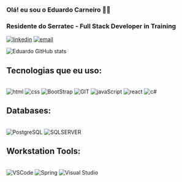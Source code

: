 ### Olá! eu sou o Eduardo Carneiro 👋🏼

### Residente do Serratec - Full Stack Developer in Training

[![linkedin](https://img.shields.io/badge/LinkedIn-0077B5?style=for-the-badge&logo=linkedin&logoColor=white)](https://www.linkedin.com/in/eduardo-carneiro-8b0788277?utm_source=share&utm_campaign=share_via&utm_content=profile&utm_medium=android_app)
[![email](https://img.shields.io/badge/Gmail-D14836?style=for-the-badge&logo=gmail&logoColor=white)](eduardo1990350@gmail.com)

![Eduardo GitHub stats](https://github-readme-stats.vercel.app/api?username=eduardocs90&show_icons=true&theme=radical)





## Tecnologias que eu uso:

<div style= "display: inline_block"><br/>
<img alt="html" src="https://img.shields.io/badge/HTML-239120?style=for-the-badge&logo=html5&logoColor=white">
   <img alt="css" src="https://img.shields.io/badge/CSS-239120?&style=for-the-badge&logo=css3&logoColor=white"> 
   <img alt="BootStrap" src="https://img.shields.io/badge/Bootstrap-563D7C?style=for-the-badge&logo=bootstrap&logoColor=white">
   <img alt="GIT" src="https://img.shields.io/badge/GIT-E44C30?style=for-the-badge&logo=git&logoColor=white">
  <img alt="javaScript" src="https://img.shields.io/badge/JavaScript-F7DF1E?style=for-the-badge&logo=javascript&logoColor=black">
  <img alt="react" src="https://img.shields.io/badge/React-20232A?style=for-the-badge&logo=react&logoColor=61DAFB">
  <img alt="c#" src="https://img.shields.io/badge/C%23-239120?style=for-the-badge&logo=c-sharp&logoColor=white">
</div>

## Databases: 
<div style= "display: inline_block"><br/>
<img alt="PostgreSQL" src="https://img.shields.io/badge/PostgreSQL-316192?style=for-the-badge&logo=postgresql&logoColor=white">
<img alt="SQLSERVER" src="https://img.shields.io/badge/Microsoft%20SQL%20Server-CC2927?style=for-the-badge&logo=microsoft%20sql%20server&logoColor=white">
</div>

## Workstation Tools:
<div style= "display: inline_block"><br/>
<img alt="VSCode" src="https://img.shields.io/badge/Visual_Studio_Code-0078D4?style=for-the-badge&logo=visual%20studio%20code&logoColor=white">
<img alt="Spring" src="https://img.shields.io/badge/Spring-6DB33F?style=for-the-badge&logo=spring&logoColor=white">
<img alt="Visual Studio" src="https://img.shields.io/badge/Visual_Studio-5C2D91?style=for-the-badge&logo=visual%20studio&logoColor=white">
   
</div>



